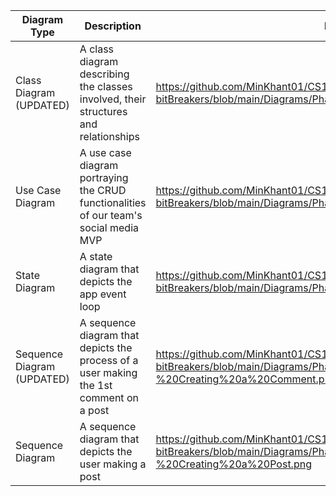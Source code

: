 | Diagram Type | Description | Link|
| --- | --- | --- |
| Class Diagram (UPDATED)| A class diagram describing the classes involved, their structures and relationships | https://github.com/MinKhant01/CS151-bitBreakers/blob/main/Diagrams/Phase%202/phase2_UMLdiagram.png
| Use Case Diagram | A use case diagram portraying the CRUD functionalities of our team's social media MVP | https://github.com/MinKhant01/CS151-bitBreakers/blob/main/Diagrams/Phase%201/useCase_diagram.png
| State Diagram  | A state diagram that depicts the app event loop | https://github.com/MinKhant01/CS151-bitBreakers/blob/main/Diagrams/Phase%201/State_Diagram.png
| Sequence Diagram (UPDATED)| A sequence diagram that depicts the process of a user making the 1st comment on a post | https://github.com/MinKhant01/CS151-bitBreakers/blob/main/Diagrams/Phase%202/Sequence%20Diagram%20-%20Creating%20a%20Comment.png
| Sequence Diagram  | A sequence diagram that depicts the user making a post | https://github.com/MinKhant01/CS151-bitBreakers/blob/main/Diagrams/Phase%201/Sequence%20Diagram%20-%20Creating%20a%20Post.png






